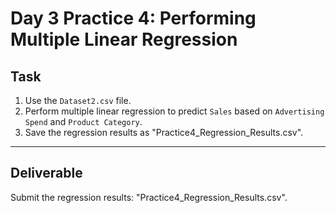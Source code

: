 # Day 3 Practice 4: Performing Multiple Linear Regression

## Task
1. Use the `Dataset2.csv` file.
2. Perform multiple linear regression to predict `Sales` based on `Advertising Spend` and `Product Category`.
3. Save the regression results as "Practice4_Regression_Results.csv".

---

## Deliverable
Submit the regression results: "Practice4_Regression_Results.csv".
